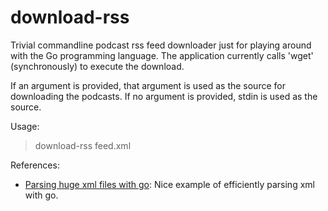 download-rss
============

Trivial commandline podcast rss feed downloader just for playing around with the Go programming language. The application currently calls 'wget' (synchronously) to execute the download.

If an argument is provided, that argument is used as the source for downloading the podcasts. If no argument is provided, stdin is used as the source.

Usage:
> download-rss feed.xml

References:
- [Parsing huge xml files with go](http://blog.davidsingleton.org/parsing-huge-xml-files-with-go/): Nice example of efficiently parsing xml with go.
